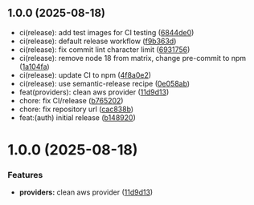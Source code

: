 ## 1.0.0 (2025-08-18)

* ci(release): add test images for CI testing ([6844de0](https://github.com/zenGate-Global/winter-auth/commit/6844de0))
* ci(release): default release workflow ([f9b363d](https://github.com/zenGate-Global/winter-auth/commit/f9b363d))
* ci(release): fix commit lint character limit ([6931756](https://github.com/zenGate-Global/winter-auth/commit/6931756))
* ci(release): remove node 18 from matrix, change pre-commit to npm ([1a104fa](https://github.com/zenGate-Global/winter-auth/commit/1a104fa))
* ci(release): update CI to npm ([4f8a0e2](https://github.com/zenGate-Global/winter-auth/commit/4f8a0e2))
* ci(release): use semantic-release recipe ([0e058ab](https://github.com/zenGate-Global/winter-auth/commit/0e058ab))
* feat(providers): clean aws provider ([11d9d13](https://github.com/zenGate-Global/winter-auth/commit/11d9d13))
* chore: fix CI/release ([b765202](https://github.com/zenGate-Global/winter-auth/commit/b765202))
* chore: fix repository url ([cac838b](https://github.com/zenGate-Global/winter-auth/commit/cac838b))
* feat:(auth) initial release ([b148920](https://github.com/zenGate-Global/winter-auth/commit/b148920))



# 1.0.0 (2025-08-18)


### Features

* **providers:** clean aws provider ([11d9d13](https://github.com/zenGate-Global/winter-auth/commit/11d9d1344d682c8ed3e86edfe51f6a87843132f8))
